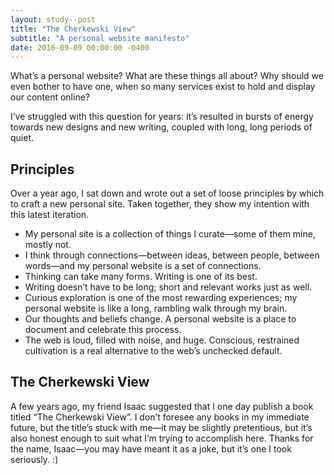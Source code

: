 ```yaml
---
layout: study--post
title: "The Cherkewski View"
subtitle: "A personal website manifesto"
date: 2016-09-09 00:00:00 -0400
---
```


What’s a personal website? What are these things all about? Why should we even bother to have one, when so many services
exist to hold and display our content online?

I’ve struggled with this question for years: it’s resulted in bursts of energy towards new designs and new writing,
coupled with long, long periods of quiet.

<h2 class="f6 ttu tracked mt5 lh-title">Principles</h2>

Over a year ago, I sat down and wrote out a set of loose principles by which to craft a new personal site. Taken together,
they show my intention with this latest iteration.

* My personal site is a collection of things I curate—some of them mine, mostly not.
* I think through connections—between ideas, between people, between words—and my personal website is a set of connections.
* Thinking can take many forms. Writing is one of its best.
* Writing doesn’t have to be long; short and relevant works just as well.
* Curious exploration is one of the most rewarding experiences; my personal website is like a long, rambling walk through
  my brain.
* Our thoughts and beliefs change. A personal website is a place to document and celebrate this process.
* The web is loud, filled with noise, and huge. Conscious, restrained cultivation is a real alternative to
  the web’s unchecked default.


<h2 class="f6 ttu tracked mt5 lh-title">The Cherkewski View</h2>

A few years ago, my friend Isaac suggested that I one day publish a book titled “The Cherkewski View”. I don’t foresee
any books in my immediate future, but the title’s stuck with me—it may be slightly pretentious, but it’s also honest 
enough to suit what I’m trying to accomplish here. Thanks for the name, Isaac—you may have meant it as a joke, but it’s
one I took seriously. :)
